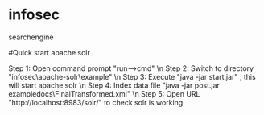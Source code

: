 # infosec
searchengine

#Quick start apache solr

Step 1: Open command prompt "run-->cmd" \n
Step 2: Switch to directory "infosec\apache-solr\example" \n
Step 3: Execute "java -jar start.jar" , this will start apache solr \n
Step 4: Index data file "java -jar post.jar exampledocs\FinalTransformed.xml" \n
Step 5: Open URL "http://localhost:8983/solr/" to check solr is working 